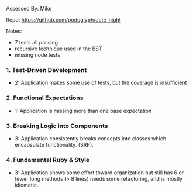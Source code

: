 Assessed By: Mike

Repo: https://github.com/podoglyph/date_night

Notes:
* 7 tests all passing
* recursive technique used in the BST
* missing node tests

### 1. Test-Driven Development

* 2: Application makes some use of tests, but the coverage is insufficient


### 2. Functional Expectations

* 1: Application is missing more than one base expectation

### 3. Breaking Logic into Components

* 3: Application consistently breaks concepts into classes which encapsulate functionality. (SRP).

### 4. Fundamental Ruby & Style

* 3:  Application shows some effort toward organization but still has 6 or fewer long methods (> 8 lines)  needs some refactoring, and is mostly idiomatic.
